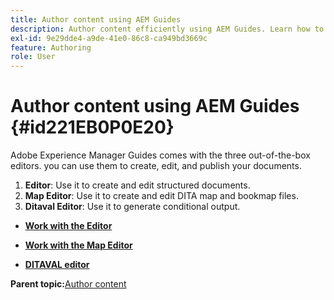 ```yaml
---
title: Author content using AEM Guides
description: Author content efficiently using AEM Guides. Learn how to create, edit, and publish your documents in AEM Guides.
exl-id: 9e29dde4-a9de-41e0-86c8-ca949bd3669c
feature: Authoring
role: User
---
```

# Author content using AEM Guides {#id221EB0P0E20}

Adobe Experience Manager Guides comes with the three out-of-the-box editors. you can use them to create, edit, and publish your documents.

1.  **Editor**: Use it to create and edit structured documents.
1.  **Map Editor**: Use it to create and edit DITA map and bookmap files.
1.  **Ditaval Editor**: Use it to generate conditional output.

-   **[Work with the Editor](web-editor.md)**  

-   **[Work with the Map Editor](map-editor.md)**  

-   **[DITAVAL editor](ditaval-editor.md)**  


**Parent topic:**[Author content](authoring-content.md)
